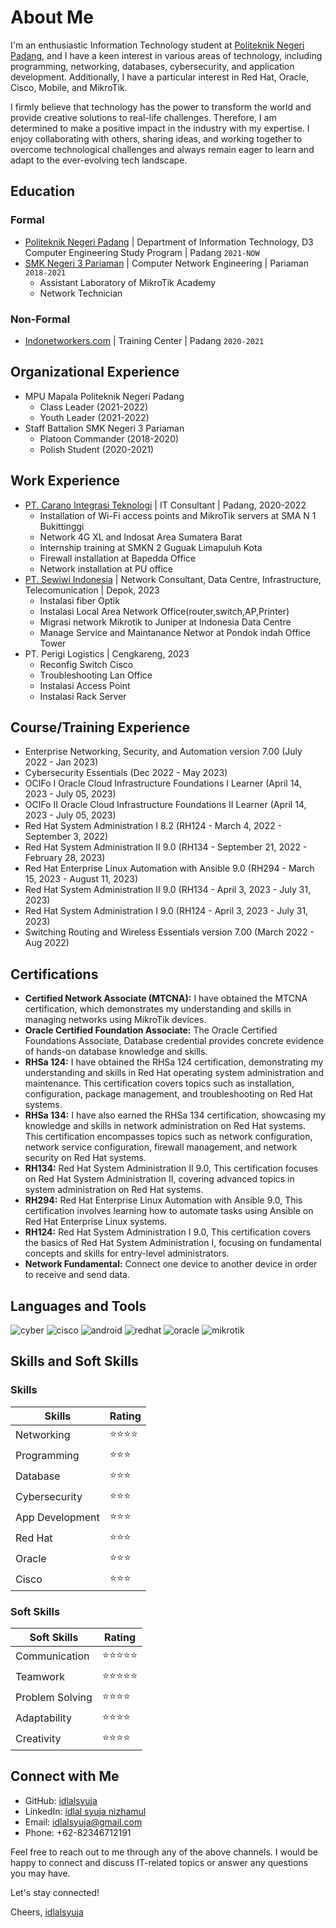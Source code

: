 # About Me
I'm an enthusiastic Information Technology student at [Politeknik Negeri Padang](https://www.pnp.ac.id/), and I have a keen interest in various areas of technology, including programming, networking, databases, cybersecurity, and application development. Additionally, I have a particular interest in Red Hat, Oracle, Cisco, Mobile, and MikroTik.

I firmly believe that technology has the power to transform the world and provide creative solutions to real-life challenges. Therefore, I am determined to make a positive impact in the industry with my expertise. I enjoy collaborating with others, sharing ideas, and working together to overcome technological challenges and always remain eager to learn and adapt to the ever-evolving tech landscape.

## Education

### Formal
- [Politeknik Negeri Padang](https://www.pnp.ac.id/) | Department of Information Technology, D3 Computer Engineering Study Program | Padang `2021-NOW`
- [SMK Negeri 3 Pariaman](https://www.smkn3-pariaman.sch.id/) | Computer Network Engineering | Pariaman `2018-2021`
  - Assistant Laboratory of MikroTik Academy
  - Network Technician

### Non-Formal
- [Indonetworkers.com](https://indonetworkers.com/) | Training Center | Padang `2020-2021`

## Organizational Experience
- MPU Mapala Politeknik Negeri Padang
  - Class Leader (2021-2022)
  - Youth Leader (2021-2022)
- Staff Battalion SMK Negeri 3 Pariaman
  - Platoon Commander (2018-2020)
  - Polish Student (2020-2021)

## Work Experience
- [PT. Carano Integrasi Teknologi](http://cit.co.id/) | IT Consultant | Padang, 2020-2022
  - Installation of Wi-Fi access points and MikroTik servers at SMA N 1 Bukittinggi
  - Network 4G XL and Indosat Area Sumatera Barat
  - Internship training at SMKN 2 Guguak Limapuluh Kota
  - Firewall installation at Bapedda Office
  - Network installation at PU office
- [PT. Sewiwi Indonesia](https://swin.net.id) | Network Consultant, Data Centre, Infrastructure, Telecomunication | Depok, 2023
  - Instalasi fiber Optik
  - Instalasi Local Area Network Office(router,switch,AP,Printer)
  - Migrasi network Mikrotik to Juniper at Indonesia Data Centre
  - Manage Service and Maintanance Networ at Pondok indah Office Tower
- PT. Perigi Logistics | Cengkareng, 2023
  - Reconfig Switch Cisco
  - Troubleshooting Lan Office
  - Instalasi Access Point
  - Instalasi Rack Server

## Course/Training Experience
- Enterprise Networking, Security, and Automation version 7.00 (July 2022 - Jan 2023)
- Cybersecurity Essentials (Dec 2022 - May 2023)
- OCIFo I Oracle Cloud Infrastructure Foundations I Learner (April 14, 2023 - July 05, 2023)
- OCIFo II Oracle Cloud Infrastructure Foundations II Learner (April 14, 2023 - July 05, 2023)
- Red Hat System Administration I 8.2 (RH124 - March 4, 2022 - September 3, 2022)
- Red Hat System Administration II 9.0 (RH134 - September 21, 2022 - February 28, 2023)
- Red Hat Enterprise Linux Automation with Ansible 9.0 (RH294 - March 15, 2023 - August 11, 2023)
- Red Hat System Administration II 9.0 (RH134 - April 3, 2023 - July 31, 2023)
- Red Hat System Administration I 9.0 (RH124 - April 3, 2023 - July 31, 2023)
- Switching Routing and Wireless Essentials version 7.00 (March 2022 - Aug 2022)

## Certifications
- **Certified Network Associate (MTCNA):** I have obtained the MTCNA certification, which demonstrates my understanding and skills in managing networks using MikroTik devices.
- **Oracle Certified Foundation Associate:** The Oracle Certified Foundations Associate, Database credential provides concrete evidence of hands-on database knowledge and skills.
- **RHSa 124:** I have obtained the RHSa 124 certification, demonstrating my understanding and skills in Red Hat operating system administration and maintenance. This certification covers topics such as installation, configuration, package management, and troubleshooting on Red Hat systems.
- **RHSa 134:** I have also earned the RHSa 134 certification, showcasing my knowledge and skills in network administration on Red Hat systems. This certification encompasses topics such as network configuration, network service configuration, firewall management, and network security on Red Hat systems.
- **RH134:** Red Hat System Administration II 9.0, This certification focuses on Red Hat System Administration II, covering advanced topics in system administration on Red Hat systems.
- **RH294:** Red Hat Enterprise Linux Automation with Ansible 9.0, This certification involves learning how to automate tasks using Ansible on Red Hat Enterprise Linux systems.
- **RH124:** Red Hat System Administration I 9.0, This certification covers the basics of Red Hat System Administration I, focusing on fundamental concepts and skills for entry-level administrators.
- **Network Fundamental:** Connect one device to another device in order to receive and send data.

## Languages and Tools
![cyber](https://cuongquach.com/wp-content/uploads/2017/06/dvwa-logo-2.png)
![cisco](https://th.bing.com/th/id/R.e5eae4ae69e73f2eb848492b61f7c981?rik=gFF2RqCWd29iSw&riu=http%3a%2f%2f1000logos.net%2fwp-content%2fuploads%2f2016%2f11%2fCisco-logo.png&ehk=amjKwJX%2b3s9CVWoTkm%2fC8%2fqvlMChVLlDUH6S36sp9yE%3d&risl=&pid=ImgRaw&r=0)
![android](https://desarrollador-android.com/wp-content/uploads/2015/03/android_studio_logo.png)
![redhat](https://th.bing.com/th/id/OIP.oNqFfD8TdCOWi4ccOGZzNwHaBv?pid=ImgDet&rs=1)
![oracle](https://th.bing.com/th/id/OIP.FOWNaCKbxoep9X1jgWih4QHaC4?pid=ImgDet&rs=1)
![mikrotik](https://th.bing.com/th/id/OIP.0vssZ0ehhgwLvcwnD_TyngHaB-?pid=ImgDet&rs=1)

## Skills and Soft Skills

### Skills

| Skills            | Rating         |
| ----------------- | -------------- |
| Networking        | ⭐⭐⭐⭐        |
| Programming       | ⭐⭐⭐          |
| Database          | ⭐⭐⭐        |
| Cybersecurity     | ⭐⭐⭐        |
| App Development   | ⭐⭐⭐        |
| Red Hat           | ⭐⭐⭐        |
| Oracle            | ⭐⭐⭐        |
| Cisco             | ⭐⭐⭐        |

### Soft Skills

| Soft Skills       | Rating         |
| ----------------- | -------------- |
| Communication     | ⭐⭐⭐⭐⭐      |
| Teamwork          | ⭐⭐⭐⭐⭐      |
| Problem Solving   | ⭐⭐⭐⭐        |
| Adaptability      | ⭐⭐⭐⭐        |
| Creativity        | ⭐⭐⭐⭐        |

## Connect with Me

- GitHub: [idlalsyuja](https://github.com/idlalsyuja/)
- LinkedIn: [idlal syuja nizhamul](https://www.linkedin.com/in/idlal-syuja-6a4455268/)
- Email: idlalsyuja@gmail.com
- Phone: +62-82346712191

Feel free to reach out to me through any of the above channels. I would be happy to connect and discuss IT-related topics or answer any questions you may have.

Let's stay connected!

Cheers,
[idlalsyuja](https://github.com/idlalsyuja/)
